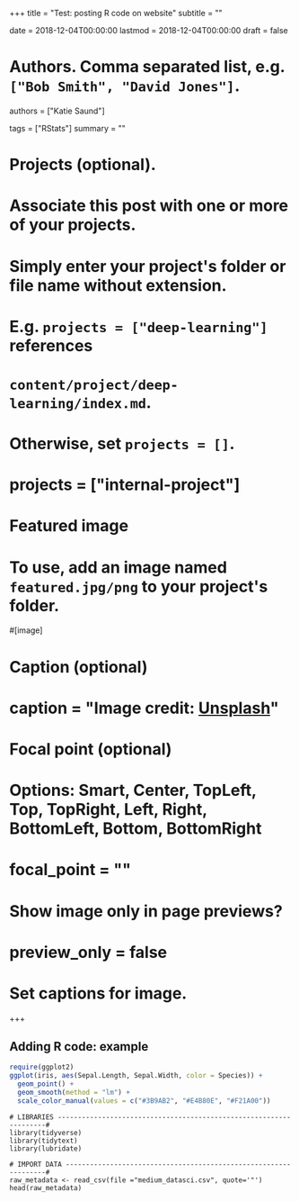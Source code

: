 +++
title = "Test: posting R code on website"
subtitle = ""

date = 2018-12-04T00:00:00
lastmod = 2018-12-04T00:00:00
draft = false

# Authors. Comma separated list, e.g. `["Bob Smith", "David Jones"]`.
authors = ["Katie Saund"]

tags = ["RStats"]
summary = ""

# Projects (optional).
#   Associate this post with one or more of your projects.
#   Simply enter your project's folder or file name without extension.
#   E.g. `projects = ["deep-learning"]` references 
#   `content/project/deep-learning/index.md`.
#   Otherwise, set `projects = []`.
# projects = ["internal-project"]

# Featured image
# To use, add an image named `featured.jpg/png` to your project's folder. 
#[image]
  # Caption (optional)
#  caption = "Image credit: [**Unsplash**](https://unsplash.com/photos/CpkOjOcXdUY)"

  # Focal point (optional)
  # Options: Smart, Center, TopLeft, Top, TopRight, Left, Right, BottomLeft, Bottom, BottomRight
#  focal_point = ""

  # Show image only in page previews?
#  preview_only = false

# Set captions for image.

+++

## Adding R code: example

```r
require(ggplot2)
ggplot(iris, aes(Sepal.Length, Sepal.Width, color = Species)) +
  geom_point() +
  geom_smooth(method = "lm") + 
  scale_color_manual(values = c("#3B9AB2", "#E4B80E", "#F21A00"))
```

```{r, message = FALSE}
# LIBRARIES -------------------------------------------------------------------#
library(tidyverse)
library(tidytext)
library(lubridate)
```

```{r}
# IMPORT DATA -----------------------------------------------------------------#
raw_metadata <- read_csv(file ="medium_datasci.csv", quote='"')
head(raw_metadata)
```
